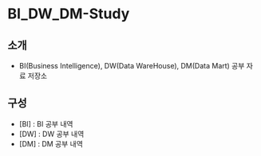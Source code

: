 # BI_DW_DM-Study
## 소개 
- BI(Business Intelligence), DW(Data WareHouse), DM(Data Mart) 공부 자료 저장소

## 구성
- [BI] : BI 공부 내역
- [DW] : DW 공부 내역
- [DM] : DM 공부 내역
